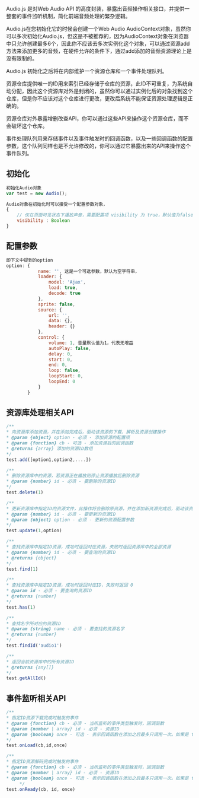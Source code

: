 Audio.js 是对Web Audio API 的高度封装，暴露出音频操作相关接口，并提供一整套的事件监听机制，简化前端音频处理的繁杂逻辑。

Audio.js在您初始化它的时候会创建一个Web Audio AudioContext对象，虽然你可以多次初始化Audio.js，但这是不被推荐的，因为AudioContext对象在浏览器中只允许创建最多6个，因此你不应该去多次实例化这个对象，可以通过资源add方法来添加更多的音频，在硬件允许的条件下，通过add添加的音频资源理论上是没有限制的。

Audio.js 初始化之后将在内部维护一个资源仓库和一个事件处理队列。

资源仓库提供唯一的ID用来索引已经存储于仓库的资源，此ID不可重复，为系统自动分配，因此这个资源库对外是封闭的，虽然你可以通过实例化后的对象找到这个仓库，但是你不应该对这个仓库进行更改，更改后系统不能保证资源处理逻辑是正确的。

资源仓库对外暴露增删改查API，你可以通过这些API来操作这个资源仓库，而不会破坏这个仓库。

事件处理队列用来存储事件以及事件触发时的回调函数，以及一些回调函数的配置参数，这个队列同样也是不允许修改的，你可以通过它暴露出来的API来操作这个事件队列。

## 初始化 ##

```JavaScript
初始化Audio对象
var test = new Audio();

Audio对象在初始化时可以接受一个配置参数对象，
{
    // 仅在页面可见状态下播放声音，需要配置项 visibility 为 true，默认值为false
    visibility : Boolean
}
```

## 配置参数 ##
```JavaScript
即下文中提到的option
option: {
            name: '', 这是一个可选参数，默认为空字符串，
            loader: {
                model: 'Ajax',
                load: true,
                decode: true
            },
            sprite: false,
            source: {
                url: '',
                data: {},
                header: {}
            },
            control: {
                volume: 1, 音量默认值为1，代表无增益
                autoPlay: false,
                delay: 0,
                start: 0,
                end: 0,
                loop: false,
                loopStart: 0,
                loopEnd: 0
            }
        }

```


## 资源库处理相关API ##
```JavaScript
/**
* 向资源库添加资源，并在添加完成后，驱动该资源的下载，解析及资源创建操作
* @param {object} option - 必须 - 添加资源的配置项
* @param {function} cb - 可选 - 添加资源后的回调函数
* @returns {array} 添加的资源ID数组
*/
test.add([option1,option2,....])

/**
* 删除资源库中的资源，若资源正在播放则停止资源播放后删除资源
* @param {number} id - 必须 - 要删除的资源ID
*/
test.delete(1)

/**
* 更新资源库中指定ID的资源文件，此操作将会删除原资源，并在添加新资源完成后，驱动该资源的下载，解析及资源创建操作
* @param {number} id - 必须 - 要更新的资源ID
* @param {object} option - 必须 - 更新的资源配置参数
*/
test.update(1,option)

/**
* 查找资源库中指定ID资源，成功时返回对应资源，失败时返回资源库中的全部资源
* @param {number} id - 必须 - 要查询的资源ID
* @returns {object}
*/
test.find(1)

/**
* 查找资源库中指定ID资源，成功时返回对应ID，失败时返回 0
* @param id - 必须 - 要查询的资源ID
* @returns {number}
*/
test.has(1)

/**
* 查找名字所对应的资源ID
* @param {string} name - 必须 - 要查找的资源名字
* @returns {number}
*/
test.findId('audio1')

/**
* 返回当前资源库中的所有资源ID
* @returns {any[]}
*/
test.getAllId()

```

## 事件监听相关API ##
```JavaScript
/**
* 指定ID资源下载完成时触发的事件
* @param {function} cb - 必须 - 当所监听的事件类型触发时，回调函数
* @param {number | array} id - 必须 - 资源ID
* @param {boolean} once - 可选 - 表示回调函数在添加之后最多只调用一次。如果是 true，回调函数会在其被调用之后自动移除。如果是false，那么这个事件将会是被保护的，不会被删除
*/
test.onLoad(cb,id,once)

/**
* 指定ID资源解码完成时触发的事件
* @param {function} cb - 必须 - 当所监听的事件类型触发时，回调函数
* @param {number | array} id - 必须 - 资源ID
* @param {boolean} once - 可选 - 表示回调函数在添加之后最多只调用一次。如果是 true，回调函数会在其被调用之后自动移除。如果是false，那么这个事件将会是被保护的，不会被删除
     */
test.onReady(cb, id, once)
```